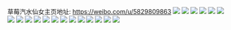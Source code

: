 草莓汽水仙女主页地址: https://weibo.com/u/5829809863 
![](https://wx4.sinaimg.cn/mw2000/006mxhRlly1h9cuq8gd6lj30u013zqie.jpg) 
![](https://wx4.sinaimg.cn/mw2000/006mxhRlly1h9cuq4be88j31v829i7t9.jpg) 
![](https://wx4.sinaimg.cn/mw2000/006mxhRlly1h9cuq6uxj0j32002yoe82.jpg) 
![](https://wx4.sinaimg.cn/mw2000/006mxhRlly1h9cuq7d3kmj30mi0tlgys.jpg) 
![](https://wx4.sinaimg.cn/mw2000/006mxhRlly1h9cuqrf0pbj32dc35sx6q.jpg) 
![](https://wx4.sinaimg.cn/mw2000/006mxhRlly1h9cuq7pmibj30zt1feas6.jpg) 
![](https://wx4.sinaimg.cn/mw2000/006mxhRlly1h9cuqq3kmzj32db2db7wi.jpg) 
![](https://wx4.sinaimg.cn/mw2000/006mxhRlly1h9cuqomg7gj31o0280hdt.jpg) 
![](https://wx4.sinaimg.cn/mw2000/006mxhRlly1h9cuqtuv4kj31zn2mhhdu.jpg) 
![](https://wx4.sinaimg.cn/mw2000/006mxhRlly1h9cuqnhdyxj31o0280hdt.jpg) 
![](https://wx4.sinaimg.cn/mw2000/006mxhRlly1h8auo81h85j30u0142117.jpg) 
![](https://wx4.sinaimg.cn/mw2000/006mxhRlly1h8auo8ik9kj30u0190h7e.jpg) 
![](https://wx4.sinaimg.cn/mw2000/006mxhRlly1h8auo9dyaxj30u01407pp.jpg) 
![](https://wx4.sinaimg.cn/mw2000/006mxhRlly1h8auo9rorfj30u0140gt5.jpg) 
![](https://wx4.sinaimg.cn/mw2000/006mxhRlly1h8auo7nrqwj30u20u0n4s.jpg) 
![](https://wx4.sinaimg.cn/mw2000/006mxhRlly1h8auoa2txcj30u20u0qam.jpg) 
![](https://wx4.sinaimg.cn/mw2000/006mxhRlly1h6kdkvmli9j30u013z75z.jpg) 
![](https://wx4.sinaimg.cn/mw2000/006mxhRlly1h6kdkv3233j30u014rabb.jpg) 
![](https://wx4.sinaimg.cn/mw2000/006mxhRlly1h6kdkvyv2cj30u014bade.jpg) 
